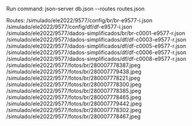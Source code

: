 
 Run command:
 json-server db.json --routes routes.json
 
 Routes:
  /simulado/ele2022/9577/config/br/br-e9577-i.json
  /simulado/ele2022/9577/config/df/df-e9577-i.json
  /simulado/ele2022/9577/dados-simplificados/br/br-c0001-e9577-r.json
  /simulado/ele2022/9577/dados-simplificados/df/df-c0003-e9577-r.json
  /simulado/ele2022/9577/dados-simplificados/df/df-c0005-e9577-r.json
  /simulado/ele2022/9577/dados-simplificados/df/df-c0006-e9577-r.json
  /simulado/ele2022/9577/dados-simplificados/df/df-c0008-e9577-r.json
  /simulado/ele2022/9577/fotos/br/280007778387.jpeg
  /simulado/ele2022/9577/fotos/br/280007779438.jpeg
  /simulado/ele2022/9577/fotos/br/280007778221.jpeg
  /simulado/ele2022/9577/fotos/br/280007778300.jpeg
  /simulado/ele2022/9577/fotos/br/280007778385.jpeg
  /simulado/ele2022/9577/fotos/br/280007778465.jpeg
  /simulado/ele2022/9577/fotos/br/280007779442.jpeg
  /simulado/ele2022/9577/fotos/br/280007778302.jpeg
  /simulado/ele2022/9577/fotos/br/280007778467.jpeg